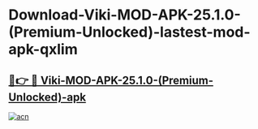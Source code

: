 # Download-Viki-MOD-APK-25.1.0-(Premium-Unlocked)-lastest-mod-apk-qxlim

<h2><a href="https://apkcomod.com?title=Viki-MOD-APK-25.1.0-(Premium-Unlocked)">🔗👉 🔴 Viki-MOD-APK-25.1.0-(Premium-Unlocked)-apk </a></h2>

[![acn](https://github.com/user-attachments/assets/0f9c940e-d8b0-45ae-aac7-cd30a18b3e1c)](https://apkcomod.com?title=Viki-MOD-APK-25.1.0-(Premium-Unlocked))
